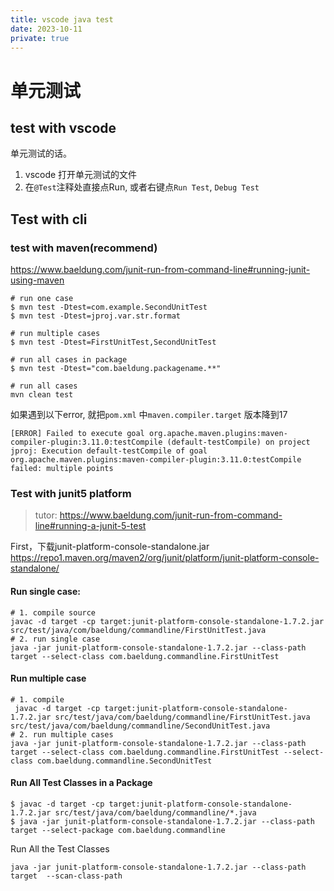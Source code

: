 ```yaml
---
title: vscode java test
date: 2023-10-11
private: true
---
```

# 单元测试
## test with vscode
单元测试的话。
1. vscode 打开单元测试的文件
2. 在`@Test`注释处直接点Run, 或者右键点`Run Test`, `Debug Test`

## Test with cli

### test with maven(recommend)
https://www.baeldung.com/junit-run-from-command-line#running-junit-using-maven

    # run one case
    $ mvn test -Dtest=com.example.SecondUnitTest 
    $ mvn test -Dtest=jproj.var.str.format

    # run multiple cases
    $ mvn test -Dtest=FirstUnitTest,SecondUnitTest

    # run all cases in package
    $ mvn test -Dtest="com.baeldung.packagename.**"

    # run all cases
    mvn clean test

如果遇到以下error, 就把`pom.xml` 中`maven.compiler.target` 版本降到17

    [ERROR] Failed to execute goal org.apache.maven.plugins:maven-compiler-plugin:3.11.0:testCompile (default-testCompile) on project jproj: Execution default-testCompile of goal org.apache.maven.plugins:maven-compiler-plugin:3.11.0:testCompile failed: multiple points

### Test with junit5 platform
> tutor: https://www.baeldung.com/junit-run-from-command-line#running-a-junit-5-test

First，下载junit-platform-console-standalone.jar https://repo1.maven.org/maven2/org/junit/platform/junit-platform-console-standalone/

#### Run single case:
    # 1. compile source
    javac -d target -cp target:junit-platform-console-standalone-1.7.2.jar src/test/java/com/baeldung/commandline/FirstUnitTest.java
    # 2. run single case
    java -jar junit-platform-console-standalone-1.7.2.jar --class-path target --select-class com.baeldung.commandline.FirstUnitTest

#### Run multiple case

    # 1. compile
     javac -d target -cp target:junit-platform-console-standalone-1.7.2.jar src/test/java/com/baeldung/commandline/FirstUnitTest.java src/test/java/com/baeldung/commandline/SecondUnitTest.java 
    # 2. run multiple cases
    java -jar junit-platform-console-standalone-1.7.2.jar --class-path target --select-class com.baeldung.commandline.FirstUnitTest --select-class com.baeldung.commandline.SecondUnitTest

#### Run All Test Classes in a Package

    $ javac -d target -cp target:junit-platform-console-standalone-1.7.2.jar src/test/java/com/baeldung/commandline/*.java
    $ java -jar junit-platform-console-standalone-1.7.2.jar --class-path target --select-package com.baeldung.commandline

Run All the Test Classes

    java -jar junit-platform-console-standalone-1.7.2.jar --class-path target  --scan-class-path
